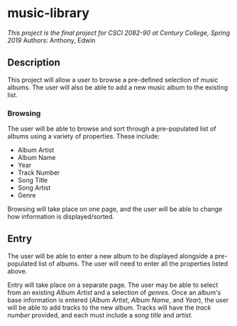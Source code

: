 # music-library

*This project is the final project for CSCI 2082-90 at Century College, Spring 2019*
Authors: Anthony, Edwin

## Description
This project will allow a user to browse a pre-defined selection of music albums.  The user will also be able to add a new music album to the existing list.

### Browsing
The user will be able to browse and sort through a pre-populated list of albums using a variety of properties.  These include:
- Album Artist
- Album Name
- Year
- Track Number
- Song Title
- Song Artist
- Genre

Browsing will take place on one page, and the user will be able to change how information is displayed/sorted.

## Entry
The user will be able to enter a new album to be displayed alongside a pre-populated list of albums.  The user will need to enter all the properties listed above.

Entry will take place on a separate page.  The user may be able to select from an existing *Album Artist* and a selection of *genres*.  Once an album's base information is entered (*Album Artist*, *Album Name*, and *Year*), the user will be able to add tracks to the new album.  Tracks will have the *track number* provided, and each must include a *song title* and *artist*.
